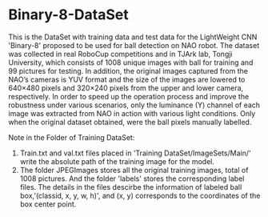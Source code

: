 # Binary-8-DataSet
This is the DataSet with training data and test data for the LightWeight CNN 'Binary-8' proposed to be used for ball detection on NAO robot. The dataset was collected in real RoboCup competitions and in TJArk lab, Tongji University, which consists of 1008 unique images with ball for training and 99 pictures for testing. In addition, the original images captured from the NAO’s cameras is YUV format and the size of the images are lowered to 640×480 pixels and 320×240 pixels from the upper and lower camera, respectively. In order to speed up the operation process and improve the robustness under various scenarios, only the luminance (Y) channel of each image was extracted from NAO in action with various light conditions. Only when the original dataset obtained, were the ball pixels manually labelled.

Note in the Folder of Training DataSet:

1. Train.txt and val.txt files placed in 'Training DataSet/ImageSets/Main/' write the absolute path of the training image for the model.
2. The folder JPEGImages stores all the original training images, total of 1008 pictures. And the folder 'labels' stores the corresponding label files. The details in the files descirbe the information of labeled ball box,'(classid, x, y, w, h)', and (x, y) corresponds to the coordinates of the box center point.
